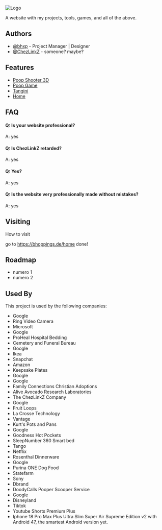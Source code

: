 
![Logo](https://i.imgur.com/xxg3McV.png)



A website with my projects, tools, games, and all of the above.




## Authors

- [@bhxp](https://www.github.com/bhxp) - Project Manager | Designer 
- [@ChezLinkZ](https://www.github.com/ChezLinkZ) - someone? maybe?


## Features

- [Poop Shooter 3D](https://bhoppings.de/poopshooter3d/)
- [Poop Game](https://bhoppings.de/poop/)
- [Tangini](https://bhoppings.de/tangini/)
- [Home](https://bhoppings.de/home/)


## FAQ

#### Q: Is your website professional?

A: yes

#### Q: Is ChezLinkZ retarded?

A: yes

#### Q: Yes?

A: yes

#### Q: Is the website very professionally made without mistakes?

A: yes

## Visiting

How to visit

go to https://bhoppings.de/home
done!
    
## Roadmap

- numero 1
- numero 2


## Used By

This project is used by the following companies:

- Google
- Ring Video Camera
- Microsoft
- Google
- ProHeal Hospital Bedding
- Cemetery and Funeral Bureau
- Google
- Ikea
- Snapchat
- Amazon
- Keepsake Plates
- Google
- Google
- Family Connections Christian Adoptions
- Alive Avocado Research Laboratories
- The ChezLinkZ Company
- Google
- Fruit Loops
- La Crosse Technology
- Vantage
- Kurt's Pots and Pans
- Google
- Goodness Hot Pockets
- SleepNumber 360 Smart bed
- Tango
- Netflix
- Rosenthal Dinnerware
- Google
- Purina ONE Dog Food
- Statefarm
- Sony
- Dbrand
- DoodyCalls Pooper Scooper Service
- Google
- Disneyland
- Tiktok
- Youtube Shorts Premium Plus
- Iphone 18 Pro Max Plus Ultra Slim Super Air Supreme Edition v2 with Android 47, the smartest Android version yet.
